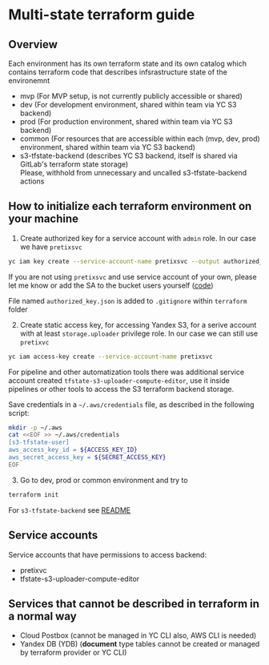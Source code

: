 # Multi-state terraform guide

## Overview 

Each environment has its own terraform state and its own catalog which contains terraform code that describes infsrastructure state of the environemnt
- mvp (For MVP setup, is not currently publicly accessible or shared)
- dev (For development environment, shared within team via YC S3 backend)
- prod (For production environment, shared within team via YC S3 backend)
- common (For resources that are accessible within each (mvp, dev, prod) environment, shared within team via YC S3 backend)
- s3-tfstate-backend (describes YC S3 backend, itself is shared via GitLab's terraform state storage)\
  Please, withhold from unnecessary and uncalled s3-tfstate-backend actions


## How to initialize each terraform environment on your machine

1. Create authorized key for a service account with `admin` role. In our case we have `pretixsvc`

```bash
yc iam key create --service-account-name pretixsvc --output authorized_key.json --description "Authorized key for $USER"
```

If you are not using `pretixsvc` and use service account of your own, please let me know or add the SA to the bucket users yourself ([code](./s3-tfstate-backend/iam.tf))

File named `authorized_key.json` is added to `.gitignore` within `terraform` folder

2. Create static access key, for accessing Yandex S3, for a serive account with at least `storage.uploader` privilege role. In our case we can still use `pretixvc`

```bash
yc iam access-key create --service-account-name pretixsvc
```

For pipeline and other automatization tools there was additional service account created `tfstate-s3-uploader-compute-editor`, use it inside pipelines or other tools to access the S3 terraform backend storage.

Save credentials in a `~/.aws/credentials` file, as described in the following script:

```bash
mkdir -p ~/.aws
cat <<EOF >> ~/.aws/credentials
[s3-tfstate-user]
aws_access_key_id = ${ACCESS_KEY_ID}
aws_secret_access_key = ${SECRET_ACCESS_KEY}
EOF
```

3. Go to dev, prod or common environment and try to

```bash
terraform init
```

For `s3-tfstate-backend` see [README](./s3-tfstate-backend/README.md)

## Service accounts

Service accounts that have permissions to access backend:
* pretixvc
* tfstate-s3-uploader-compute-editor

## Services that cannot be described in terraform in a normal way

* Cloud Postbox (cannot be managed in YC CLI also, AWS CLI is needed)
* Yandex DB (YDB) (**document** type tables cannot be created or managed by terraform provider or YC CLI)
